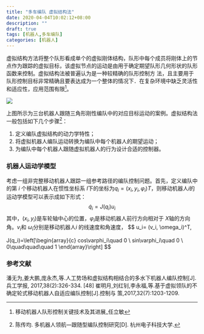 ```yaml
---
title: "多车编队 虚拟结构法"
date: 2020-04-04T10:02:12+08:00
description: ""
draft: true
tags: [机器人,多车编队]
categories: [机器人]
---
```

虚拟结构方法将整个队形看成单个的虚拟刚体结构，队形中每个成员将刚体上的节点作为跟踪的虚拟目标，该虚拟节点的运动是由用于确定期望队形几何形状的队形函数来控制。虚拟结构法被普遍认为是一种较精确的队形控制方
法，且主要用于队形控制目标非常精确且要表达成为一个整体的情况下．在复杂环境中缺乏灵活性和适应性，应用范围有限[^1]。

![](https://gitee.com/chengshuyi/scripts/raw/master/img/20200405102041.png)

上图所示为三台机器人跟随三角形刚性编队中的对应目标运动的案例。虚拟结构法一般包括如下几个步骤[^2]：

1. 定义编队虚拟结构的动力学特性；
2. 将虚拟机器人编队运动转换为编队中每个机器人的期望运动；
3. 为编队中每个机器人跟随虚拟机器人的行为设计合适的控制器。 

### 机器人运动学模型

考虑一组非完整移动机器人跟踪一组参考路径的编队控制问题。首先，定义编队中的第 $i$ 个移动机器人在惯性坐标系 ${I}$下的坐标为$q_i= (x_i, y_i, \varphi_i)T$，则移动机器人$i$的运动学模型可以表示成如下形式：
$$
\dot{q}_i = J(q_i)u_i
$$
其中，$(x_i, y_i)$是车轮轴中心的位置，$\varphi_i$是移动机器人前行方向相对于 $X$轴的方向角。$v_i$和 $\omega_i$分别是移动机器人$i$ 的线速度和角速度，
$$
u_i= (v_i, \omega_i)^T,

J(q_i)=\left[\begin{array}{c}
cos\varphi_i\quad 0 \\
sin\varphi_i\quad 0 \\
0\quad\quad\quad 1
\end{array}\right]
$$










### 参考文献

[^1]: 移动机器人队形控制关键技术及其进展_任立敏

[^2]: 陈传均. 多机器人领航—跟随型编队控制研究[D]. 杭州电子科技大学.







潘无为,姜大鹏,庞永杰,等.人工势场和虚拟结构相结合的多水下机器人编队控制[J].兵工学报,
2017,38(2):326-334.
[48] 崔明月,刘红钊,李永福,等.基于虚拟领队的不确定轮式移动机器人自适应编队控制[J].控制与
策,2017,32(7):1203-1209.